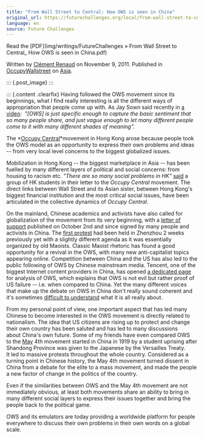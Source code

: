 ```yaml
---
title: "From Wall Street to Central: How OWS is seen in China"
original_url: https://futurechallenges.org/local/from-wall-street-to-central-how-ows-is-seen-in-china/
language: en
source: Future Challenges
---
```


Read the [PDF](img/writings/FutureChallenges » From Wall Street to Central_ How OWS is seen in China.pdf)


Written by [Clément
Renaud](https://futurechallenges.org/local/author/clement/ "Posts by Clément Renaud")
on November 9, 2011. Published in
[OccupyWallstreet](/local/lead_article/occupywallstreet "Read all posts in OccupyWallstreet")
on [Asia](https://futurechallenges.org/local/region/asia/).

::: {.post_image}
:::

::: {.content .clearfix}
Having followed the OWS movement since its beginnings, what I find
really interesting is all the different ways of appropriation that
people come up with. As Jay Sown said recently in [a
video](http://www.youtube.com/watch?v=i9zkQcLi4Yo):  *"\[OWS\] is just
specific enough to capture the basic sentiment that so many people
share, and just vague enough to let many different people come to it
with many different shades of meaning".*

The *[Occupy
Central](http://www.mansonkin.com/2009/01/blog-post_31.html)*movement in
Hong Kong arose because people took the OWS model as an opportunity to
express their own problems and ideas -- from very local level concerns
to the biggest globalized issues.

Mobilization in Hong Kong -- the biggest marketplace in Asia -- has been
fuelled by many different layers of political and social concerns: from
housing to racism etc. *"There are so many social problems in HK"*
[said](http://globalvoicesonline.org/2011/10/21/hong-kong-why-occupy-central/)
a group of HK students in their letter to the *Occupy Central* movement.
The direct links between Wall Street and its Asian sister, between Hong
Kong's biggest financial institution and the most critical social
issues, have been articulated in the collective dynamics of *Occupy
Central*.

On the mainland, Chinese academics and activists have also called for
globalization of the movement from its very beginning, with a [letter of
support](http://www.wyzxsx.com/Article/Class16/201110/265482.html)
published on October 2nd and since signed by many people and activists
in China. The [first
protest](http://chinastudygroup.net/2011/10/occupy-wall-street-protests-in-greater-china/)
had been held in Zhenzhou 2 weeks previously yet with a slightly
different agenda as it was essentially organized by old Maoists. Classic
Maoist rhetoric has found a good opportunity for a revival in the OWS,
with many new anti-capitalist topics appearing online. Competition
between China and the US has also led to the public following of OWS by
Chinese mainstream media. Tencent, one of the biggest Internet content
providers in China, has opened [a dedicated
page](http://view.news.qq.com/zt2011/occupywallst/index.htm) for
analysis of OWS, which explains that OWS is not evil but rather proof of
US failure -- i.e. when compared to China. Yet the many different voices
that make up the debate on OWS in China don't really sound coherent and
it's sometimes [difficult to
understand](http://www.newyorker.com/online/blogs/evanosnos/2011/10/wall-street-protests-from-china.html)
what it is all really about.

From my personal point of view, one important aspect that has led many
Chinese to become interested in the OWS movement is directly related to
nationalism. The idea that US citizens are rising up to protect and
change their own country has been saluted and has led to many
discussions about China's own future. Some of my friends have even
compared OWS to the
[May](http://afe.easia.columbia.edu/special/china_1750_mayfourth.htm)
4th movement started in China in 1919 by a student uprising after
Shandong Province was given to the Japanese by the Versailles Treaty.
It led to massive protests throughout the whole country. Considered as a
turning point in Chinese history, the May 4th movement turned dissent in
China from a debate for the elite to a mass movement, and made the
people a new factor of change in the politics of the country.

Even if the similarities between OWS and the May 4th movement are not
immediately obvious, at least both movements share an ability to bring
in many different social layers to express their issues together and
bring the people back to the political game.

OWS and its emulators are today providing a worldwide platform for
people everywhere to discuss their own problems in their own words on a
global scale.
